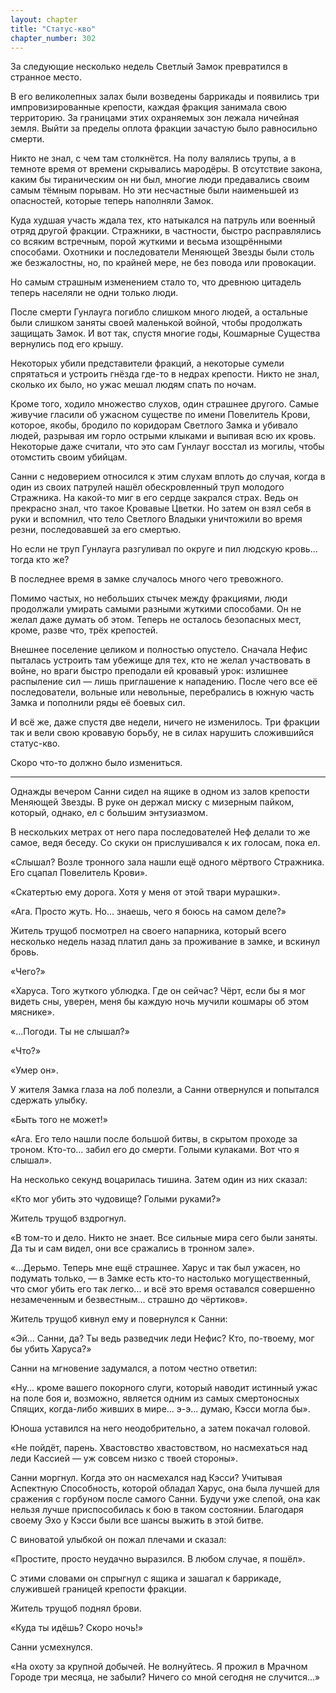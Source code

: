 ```yaml
---
layout: chapter
title: "Статус-кво"
chapter_number: 302
---
```


За следующие несколько недель Светлый Замок превратился в странное место.

В его великолепных залах были возведены баррикады и появились три импровизированные крепости, каждая фракция занимала свою территорию. За границами этих охраняемых зон лежала ничейная земля. Выйти за пределы оплота фракции зачастую было равносильно смерти.

Никто не знал, с чем там столкнётся. На полу валялись трупы, а в темноте время от времени скрывались мародёры. В отсутствие закона, каким бы тираническим он ни был, многие люди предавались своим самым тёмным порывам. Но эти несчастные были наименьшей из опасностей, которые теперь наполняли Замок.

Куда худшая участь ждала тех, кто натыкался на патруль или военный отряд другой фракции. Стражники, в частности, быстро расправлялись со всяким встречным, порой жуткими и весьма изощрёнными способами. Охотники и последователи Меняющей Звезды были столь же безжалостны, но, по крайней мере, не без повода или провокации.

Но самым страшным изменением стало то, что древнюю цитадель теперь населяли не одни только люди.

После смерти Гунлауга погибло слишком много людей, а остальные были слишком заняты своей маленькой войной, чтобы продолжать защищать Замок. И вот так, спустя многие годы, Кошмарные Существа вернулись под его крышу.

Некоторых убили представители фракций, а некоторые сумели спрятаться и устроить гнёзда где-то в недрах крепости. Никто не знал, сколько их было, но ужас мешал людям спать по ночам.

Кроме того, ходило множество слухов, один страшнее другого. Самые живучие гласили об ужасном существе по имени Повелитель Крови, которое, якобы, бродило по коридорам Светлого Замка и убивало людей, разрывая им горло острыми клыками и выпивая всю их кровь. Некоторые даже считали, что это сам Гунлауг восстал из могилы, чтобы отомстить своим убийцам.

Санни с недоверием относился к этим слухам вплоть до случая, когда в один из своих патрулей нашёл обескровленный труп молодого Стражника. На какой-то миг в его сердце закрался страх. Ведь он прекрасно знал, что такое Кровавые Цветки. Но затем он взял себя в руки и вспомнил, что тело Светлого Владыки уничтожили во время резни, последовавшей за его смертью.

Но если не труп Гунлауга разгуливал по округе и пил людскую кровь... тогда кто же?

В последнее время в замке случалось много чего тревожного.

Помимо частых, но небольших стычек между фракциями, люди продолжали умирать самыми разными жуткими способами. Он не желал даже думать об этом. Теперь не осталось безопасных мест, кроме, разве что, трёх крепостей.

Внешнее поселение целиком и полностью опустело. Сначала Нефис пыталась устроить там убежище для тех, кто не желал участвовать в войне, но враги быстро преподали ей кровавый урок: излишнее распыление сил — лишь приглашение к нападению. После чего все её последователи, вольные или невольные, перебрались в южную часть Замка и пополнили ряды её боевых сил.

И всё же, даже спустя две недели, ничего не изменилось. Три фракции так и вели свою кровавую борьбу, не в силах нарушить сложившийся статус-кво.

Скоро что-то должно было измениться.

***

Однажды вечером Санни сидел на ящике в одном из залов крепости Меняющей Звезды. В руке он держал миску с мизерным пайком, который, однако, ел с большим энтузиазмом.

В нескольких метрах от него пара последователей Неф делали то же самое, ведя беседу. Со скуки он прислушивался к их голосам, пока ел.

«Слышал? Возле тронного зала нашли ещё одного мёртвого Стражника. Его сцапал Повелитель Крови».

«Скатертью ему дорога. Хотя у меня от этой твари мурашки».

«Ага. Просто жуть. Но... знаешь, чего я боюсь на самом деле?»

Житель трущоб посмотрел на своего напарника, который всего несколько недель назад платил дань за проживание в замке, и вскинул бровь.

«Чего?»

«Харуса. Того жуткого ублюдка. Где он сейчас? Чёрт, если бы я мог видеть сны, уверен, меня бы каждую ночь мучили кошмары об этом мяснике».

«...Погоди. Ты не слышал?»

«Что?»

«Умер он».

У жителя Замка глаза на лоб полезли, а Санни отвернулся и попытался сдержать улыбку.

«Быть того не может!»

«Ага. Его тело нашли после большой битвы, в скрытом проходе за троном. Кто-то... забил его до смерти. Голыми кулаками. Вот что я слышал».

На несколько секунд воцарилась тишина. Затем один из них сказал:

«Кто мог убить это чудовище? Голыми руками?»

Житель трущоб вздрогнул.

«В том-то и дело. Никто не знает. Все сильные мира сего были заняты. Да ты и сам видел, они все сражались в тронном зале».

«...Дерьмо. Теперь мне ещё страшнее. Харус и так был ужасен, но подумать только, — в Замке есть кто-то настолько могущественный, что смог убить его так легко... и всё это время оставался совершенно незамеченным и безвестным... страшно до чёртиков».

Житель трущоб кивнул ему и повернулся к Санни:

«Эй... Санни, да? Ты ведь разведчик леди Нефис? Кто, по-твоему, мог бы убить Харуса?»

Санни на мгновение задумался, а потом честно ответил:

«Ну... кроме вашего покорного слуги, который наводит истинный ужас на поле боя и, возможно, является одним из самых смертоносных Спящих, когда-либо живших в мире... э-э... думаю, Кэсси могла бы».

Юноша уставился на него неодобрительно, а затем покачал головой.

«Не пойдёт, парень. Хвастовство хвастовством, но насмехаться над леди Кассией — уж совсем низко с твоей стороны».

Санни моргнул. Когда это он насмехался над Кэсси? Учитывая Аспектную Способность, которой обладал Харус, она была лучшей для сражения с горбуном после самого Санни. Будучи уже слепой, она как нельзя лучше приспособилась к бою в таком состоянии. Благодаря своему Эхо у Кэсси были все шансы выжить в этой битве.

С виноватой улыбкой он пожал плечами и сказал:

«Простите, просто неудачно выразился. В любом случае, я пошёл».

С этими словами он спрыгнул с ящика и зашагал к баррикаде, служившей границей крепости фракции.

Житель трущоб поднял брови.

«Куда ты идёшь? Скоро ночь!»

Санни усмехнулся.

«На охоту за крупной добычей. Не волнуйтесь. Я прожил в Мрачном Городе три месяца, не забыли? Ничего со мной сегодня не случится...»

